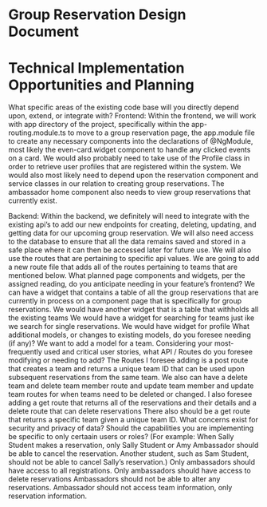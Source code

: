 # Group Reservation Design Document

# Technical Implementation Opportunities and Planning



What specific areas of the existing code base will you directly depend upon, extend, or integrate with?
Frontend:
Within the frontend, we will work with app directory of the project, specifically within the app-routing.module.ts to move to a group reservation page, the app.module file to create any necessary components into the declarations of @NgModule, most likely the even-card.widget component to handle any clicked events on a card.
We would also probably need to take use of the Profile class in order to retrieve user profiles that are registered within the system.
We would also most likely need to depend upon the reservation component and service classes in our relation to creating group reservations.
The ambassador home component also needs to view group reservations that currently exist.

Backend:
Within the backend, we definitely will need to integrate with the existing api’s to add our new endpoints for creating, deleting, updating, and getting data for our upcoming group reservation.
We will also need access to the database to ensure that all the data remains saved and stored in a safe place where it can then be accessed later for future use.
We will also use the routes that are pertaining to specific api values.
We are going to add a new route file that adds all of the routes pertaining to teams that are mentioned below.
What planned page components and widgets, per the assigned reading, do you anticipate needing in your feature’s frontend?
We can have a widget that contains a table of all the group reservations that are currently in process on a component page that is specifically for group reservations.
We would have another widget that is a table that withholds all the existing teams
We would have a widget for searching for teams just ike we search for single reservations.
We would have widget for profile
What additional models, or changes to existing models, do you foresee needing (if any)?
We want to add a model for a team.
Considering your most-frequently used and critical user stories, what API / Routes do you foresee modifying or needing to add?
The Routes I foresee adding is a post route that creates a team and returns a unique team ID that can be used upon subsequent reservations from the same team. We also can have a delete team and delete team member route and update team member and update team routes for when teams need to be deleted or changed.
I also foresee adding a get route that returns all of the reservations and their details and a delete route that can delete reservations
There also should be a get route that returns a specific team given a unique team ID.
What concerns exist for security and privacy of data? Should the capabilities you are implementing be specific to only certaain users or roles? (For example: When Sally Student makes a reservation, only Sally Student or Amy Ambassador should be able to cancel the reservation. Another student, such as Sam Student, should not be able to cancel Sally’s reservation.)
Only ambassadors should have access to all registrations.
Only ambassadors should have access to delete reservations
Ambassadors should not be able to alter any reservations.
Ambassador should not access team information, only reservation information.


